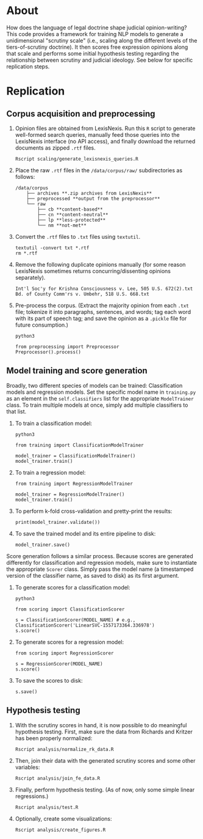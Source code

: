 # About
How does the language of legal doctrine shape judicial opinion-writing? This code provides a framework for training NLP models to generate a unidimensional "scrutiny scale" (i.e., scaling along the different levels of the tiers-of-scrutiny doctrine). It then scores free expression opinions along that scale and performs some initial hypothesis testing regarding the relationship between scrutiny and judicial ideology. See below for specific replication steps.

# Replication
## Corpus acquisition and preprocessing
1. Opinion files are obtained from LexisNexis. Run this `R` script to generate well-formed search queries, manually feed those queries into the LexisNexis interface (no API access), and finally download the returned documents as zipped `.rtf` files.
	
	```
	Rscript scaling/generate_lexisnexis_queries.R
	```

2. Place the raw `.rtf` files in the `/data/corpus/raw/` subdirectories as follows:

	```
	/data/corpus
		├── archives **.zip archives from LexisNexis**
		├── preprocessed **output from the preprocessor**
		└── raw
			├── cb **content-based**
			├── cn **content-neutral**
			├── lp **less-protected**
			└── nm **not-met**
	```

3. Convert the `.rtf` files to `.txt` files using `textutil`.

	```
	textutil -convert txt *.rtf
	rm *.rtf
	```

4. Remove the following duplicate opinions manually (for some reason LexisNexis sometimes returns concurring/dissenting opinions separately).

	```
	Int'l Soc'y for Krishna Consciousness v. Lee, 505 U.S. 672(2).txt
	Bd. of County Comm'rs v. Umbehr, 518 U.S. 668.txt
	```

5. Pre-process the corpus. (Extract the majority opinion from each `.txt` file; tokenize it into paragraphs, sentences, and words; tag each word with its part of speech tag; and save the opinion as a `.pickle` file for future consumption.)

	```
	python3
	
	from preprocessing import Preprocessor
	Preprocessor().process()
	```


## Model training and score generation
Broadly, two different species of models can be trained: Classification models and regression models. Set the specific model name in `training.py` as an element in the `self.classifiers` list for the appropriate `ModelTrainer` class. To train multiple models at once, simply add multiple classifiers to that list.

1. To train a classification model:

	```
	python3
	
	from training import ClassificationModelTrainer

	model_trainer = ClassificationModelTrainer()
	model_trainer.train()
	```

2. To train a regression model:

	```	
	from training import RegressionModelTrainer

	model_trainer = RegressionModelTrainer()
	model_trainer.train()
	```

3. To perform k-fold cross-validation and pretty-print the results:

	```
	print(model_trainer.validate())
	```

4. To save the trained model and its entire pipeline to disk:

	```
	model_trainer.save()
	```

Score generation follows a similar process. Because scores are generated differently for classification and regression models, make sure to instantiate the appropriate `Scorer` class. Simply pass the model name (a timestamped version of the classifier name, as saved to disk) as its first argument.

1. To generate scores for a classification model:

	```
	python3
	
	from scoring import ClassificationScorer
	
	s = ClassificationScorer(MODEL_NAME) # e.g., ClassificationScorer('LinearSVC-1557173364.336978')
	s.score()
	```

2. To generate scores for a regression model:

	```	
	from scoring import RegressionScorer
	
	s = RegressionScorer(MODEL_NAME)
	s.score()
	```

3. To save the scores to disk:

	```
	s.save()
	```

## Hypothesis testing
1. With the scrutiny scores in hand, it is now possible to do meaningful hypothesis testing. First, make sure the data from Richards and Kritzer has been properly normalized:

	```
	Rscript analysis/normalize_rk_data.R
	```

2. Then, join their data with the generated scrutiny scores and some other variables:

	```
	Rscript analysis/join_fe_data.R
	```

3. Finally, perform hypothesis testing. (As of now, only some simple linear regressions.)

	```
	Rscript analysis/test.R
	```

4. Optionally, create some visualizations:

	```
	Rscript analysis/create_figures.R
	```